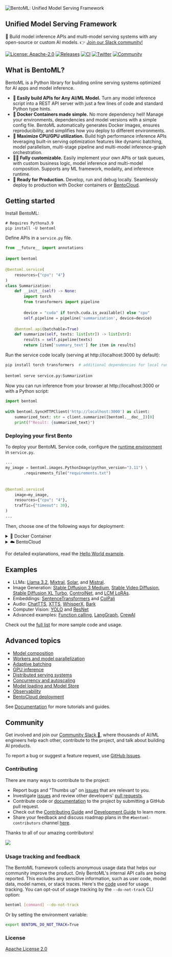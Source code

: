 <picture>
    <source media="(prefers-color-scheme: dark)" srcset="https://github.com/bentoml/BentoML/assets/489344/d3e6c95d-d224-49a5-9cff-0789f094e127">
    <source media="(prefers-color-scheme: light)" srcset="https://github.com/bentoml/BentoML/assets/489344/de4da660-6aeb-4e5a-bf76-b7177435444d">
    <img alt="BentoML: Unified Model Serving Framework" src="https://github.com/bentoml/BentoML/assets/489344/de4da660-6aeb-4e5a-bf76-b7177435444d" width="370" style="max-width: 100%;">
</picture>

## Unified Model Serving Framework

🍱 Build model inference APIs and multi-model serving systems with any open-source or custom AI models. 👉 [Join our Slack community!](https://l.bentoml.com/join-slack)

[![License: Apache-2.0](https://img.shields.io/badge/License-Apache%202-green.svg)](https://github.com/bentoml/BentoML?tab=Apache-2.0-1-ov-file)
[![Releases](https://img.shields.io/github/v/release/bentoml/bentoml.svg)](https://github.com/bentoml/bentoml/releases)
[![CI](https://github.com/bentoml/bentoml/actions/workflows/ci.yml/badge.svg?branch=main)](https://github.com/bentoml/BentoML/actions/workflows/ci.yml?query=branch%3Amain)
[![Twitter](https://badgen.net/badge/icon/@bentomlai/1DA1F2?icon=twitter&label=Follow)](https://twitter.com/bentomlai)
[![Community](https://badgen.net/badge/Join/Community/cyan?icon=slack)](https://l.bentoml.com/join-slack)

## What is BentoML?

BentoML is a Python library for building online serving systems optimized for AI apps and model inference.

- **🍱 Easily build APIs for Any AI/ML Model.** Turn any model inference script into a REST API server with just a few lines of code and standard Python type hints.
- **🐳 Docker Containers made simple.** No more dependency hell! Manage your environments, dependencies and model versions with a simple config file. BentoML automatically generates Docker images, ensures reproducibility, and simplifies how you deploy to different environments.
- **🧭 Maximize CPU/GPU utilization.** Build high performance inference APIs leveraging built-in serving optimization features like dynamic batching, model parallelism, multi-stage pipeline and multi-model inference-graph orchestration.
- **👩‍💻 Fully customizable.** Easily implement your own APIs or task queues, with custom business logic, model inference and multi-model composition. Supports any ML framework, modality, and inference runtime.
- **🚀 Ready for Production.** Develop, run and debug locally. Seamlessly deploy to production with Docker containers or [BentoCloud](https://www.bentoml.com/).

## Getting started

Install BentoML:

```
# Requires Python≥3.9
pip install -U bentoml
```

Define APIs in a `service.py` file.

```python
from __future__ import annotations

import bentoml

@bentoml.service(
    resources={"cpu": "4"}
)
class Summarization:
    def __init__(self) -> None:
        import torch
        from transformers import pipeline

        device = "cuda" if torch.cuda.is_available() else "cpu"
        self.pipeline = pipeline('summarization', device=device)

    @bentoml.api(batchable=True)
    def summarize(self, texts: list[str]) -> list[str]:
        results = self.pipeline(texts)
        return [item['summary_text'] for item in results]
```

Run the service code locally (serving at http://localhost:3000 by default):

```bash
pip install torch transformers  # additional dependencies for local run

bentoml serve service.py:Summarization
```

Now you can run inference from your browser at http://localhost:3000 or with a Python script:

```python
import bentoml

with bentoml.SyncHTTPClient('http://localhost:3000') as client:
    summarized_text: str = client.summarize([bentoml.__doc__])[0]
    print(f"Result: {summarized_text}")
```

### Deploying your first Bento

To deploy your BentoML Service code, configure the [runtime environment](https://docs.bentoml.com/en/latest/build-with-bentoml/runtime-environment.html) in `service.py`.

```python
...
my_image = bentoml.images.PythonImage(python_version="3.11") \
        .requirements_file("requirements.txt")


@bentoml.service(
    image=my_image,
    resources={"cpu": "4"},
    traffic={"timeout": 30},
)
...
```

Then, choose one of the following ways for deployment:

<details>

<summary>🐳 Docker Container</summary>

Run `bentoml build` to package necessary code, models, dependency configs into a Bento - the standardized deployable artifact in BentoML:

```bash
bentoml build service:Summarization
```

Ensure [Docker](https://docs.docker.com/) is running. Generate a Docker container image for deployment:

```bash
bentoml containerize summarization:latest
```

Run the generated image:

```bash
docker run --rm -p 3000:3000 summarization:latest
```

</details>

<details>

<summary>☁️ BentoCloud</summary>

[BentoCloud](www.bentoml.com) provides compute infrastructure for rapid and reliable GenAI adoption. It helps speed up your BentoML development process leveraging cloud compute resources, and simplify how you deploy, scale and operate BentoML in production.

[Sign up for BentoCloud](https://cloud.bentoml.com/signup) for personal access; for enterprise use cases, [contact our team](https://www.bentoml.com/contact).

```bash
# After signup, run the following command to create an API token:
bentoml cloud login

# Deploy from current directory:
bentoml deploy .
```

![bentocloud-ui](./docs/source/_static/img/get-started/cloud-deployment/first-bento-on-bentocloud.png)

</details>

For detailed explanations, read the [Hello World example](https://docs.bentoml.com/en/latest/get-started/hello-world.html).

## Examples

- LLMs: [Llama 3.2](https://github.com/bentoml/BentoVLLM/tree/main/llama3.2-90b-instruct), [Mixtral](https://github.com/bentoml/BentoVLLM/tree/main/mixtral-8x7b-instruct), [Solar](https://github.com/bentoml/BentoVLLM/tree/main/solar-10.7b-instruct), and [Mistral](https://github.com/bentoml/BentoVLLM/tree/main/mistral-7b-instruct).
- Image Generation: [Stable Diffusion 3 Medium](https://github.com/bentoml/BentoDiffusion/tree/main/sd3-medium), [Stable Video Diffusion](https://github.com/bentoml/BentoDiffusion/tree/main/svd), [Stable Diffusion XL Turbo](https://github.com/bentoml/BentoDiffusion/tree/main/sdxl-turbo), [ControlNet](https://github.com/bentoml/BentoDiffusion/tree/main/controlnet), and [LCM LoRAs](https://github.com/bentoml/BentoDiffusion/tree/main/lcm).
- Embeddings: [SentenceTransformers](https://github.com/bentoml/BentoSentenceTransformers) and [ColPali](https://github.com/bentoml/BentoColPali)
- Audio: [ChatTTS](https://github.com/bentoml/BentoChatTTS), [XTTS](https://github.com/bentoml/BentoXTTS), [WhisperX](https://github.com/bentoml/BentoWhisperX), [Bark](https://github.com/bentoml/BentoBark)
- Computer Vision: [YOLO](https://github.com/bentoml/BentoYolo) and [ResNet](https://github.com/bentoml/BentoResnet)
- Advanced examples: [Function calling](https://github.com/bentoml/BentoFunctionCalling), [LangGraph](https://github.com/bentoml/BentoLangGraph), [CrewAI](https://github.com/bentoml/BentoCrewAI)

Check out the [full list](https://docs.bentoml.com/en/latest/examples/overview.html) for more sample code and usage.

## Advanced topics

- [Model composition](https://docs.bentoml.com/en/latest/get-started/model-composition.html)
- [Workers and model parallelization](https://docs.bentoml.com/en/latest/build-with-bentoml/parallelize-requests.html)
- [Adaptive batching](https://docs.bentoml.com/en/latest/get-started/adaptive-batching.html)
- [GPU inference](https://docs.bentoml.com/en/latest/build-with-bentoml/gpu-inference.html)
- [Distributed serving systems](https://docs.bentoml.com/en/latest/build-with-bentoml/distributed-services.html)
- [Concurrency and autoscaling](https://docs.bentoml.com/en/latest/scale-with-bentocloud/scaling/autoscaling.html)
- [Model loading and Model Store](https://docs.bentoml.com/en/latest/build-with-bentoml/model-loading-and-management.html)
- [Observability](https://docs.bentoml.com/en/latest/build-with-bentoml/observability/index.html)
- [BentoCloud deployment](https://docs.bentoml.com/en/latest/get-started/cloud-deployment.html)

See [Documentation](https://docs.bentoml.com) for more tutorials and guides.

## Community

Get involved and join our [Community Slack 💬](https://l.bentoml.com/join-slack), where thousands of AI/ML engineers help each other, contribute to the project, and talk about building AI products.

To report a bug or suggest a feature request, use
[GitHub Issues](https://github.com/bentoml/BentoML/issues/new/choose).

### Contributing

There are many ways to contribute to the project:

- Report bugs and "Thumbs up" on [issues](https://github.com/bentoml/BentoML/issues) that are relevant to you.
- Investigate [issues](https://github.com/bentoml/BentoML/issues) and review other developers' [pull requests](https://github.com/bentoml/BentoML/pulls).
- Contribute code or [documentation](https://docs.bentoml.com/en/latest/index.html) to the project by submitting a GitHub pull request.
- Check out the [Contributing Guide](https://github.com/bentoml/BentoML/blob/main/CONTRIBUTING.md) and [Development Guide](https://github.com/bentoml/BentoML/blob/main/DEVELOPMENT.md) to learn more.
- Share your feedback and discuss roadmap plans in the `#bentoml-contributors` channel [here](https://l.bentoml.com/join-slack).

Thanks to all of our amazing contributors!

<a href="https://github.com/bentoml/BentoML/graphs/contributors">
  <img src="https://contrib.rocks/image?repo=bentoml/BentoML" />
</a>

### Usage tracking and feedback

The BentoML framework collects anonymous usage data that helps our community improve the product. Only BentoML's internal API calls are being reported. This excludes any sensitive information, such as user code, model data, model names, or stack traces. Here's the [code](https://github.com/bentoml/BentoML/blob/main/src/bentoml/_internal/utils/analytics/usage_stats.py) used for usage tracking. You can opt-out of usage tracking by the `--do-not-track` CLI option:

```bash
bentoml [command] --do-not-track
```

Or by setting the environment variable:

```bash
export BENTOML_DO_NOT_TRACK=True
```

### License

[Apache License 2.0](https://github.com/bentoml/BentoML/blob/main/LICENSE)
